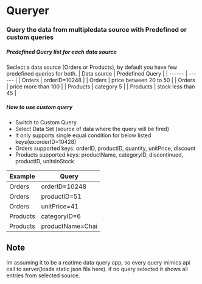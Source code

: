 # Queryer

### Query the data from multipledata source with Predefined or custom queries

##### Predefined Query list for each data source

Seclect a data source (Orders or Products), by default you have few predefined queries for both.
| Data source | Predefined Query |
| ------ | ------ |
| Orders | orderID=10248 |
| Orders | price between 20 to 50 |
| Orders | price more than 100 |
| Products | category 5 |
| Products | stock less than 45 |

##### How to use custom query

- Switch to Custom Query
- Select Data Set (source of data where the query will be fired)
- It only supports single equal condition for below listed keys(ex:orderID=10428)
- Orders supported keys: orderID, productID, quantity, unitPrice, discount
- Products supported keys: productName, categoryID, discontinued, productID, unitsInStock

| Example  | Query            |
| -------- | ---------------- |
| Orders   | orderID=10248    |
| Orders   | productID=51     |
| Orders   | unitPrice=41     |
| Products | categoryID=6     |
| Products | productName=Chai |

## Note

Im assuming it to be a reatime data query app, so every query mimics api call to server(loads static json file here).
if no query selected it shows all entries from selected source.
